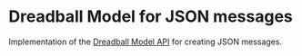 # Dreadball Model for JSON messages

Implementation of the [Dreadball Model API][dreadball-model-api] for creating JSON messages.

[dreadball-model-api]: https://github.com/Bernardo-MG/dreadball-model-api